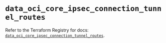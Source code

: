 # `data_oci_core_ipsec_connection_tunnel_routes`

Refer to the Terraform Registry for docs: [`data_oci_core_ipsec_connection_tunnel_routes`](https://registry.terraform.io/providers/hashicorp/oci/7.19.0/docs/data-sources/core_ipsec_connection_tunnel_routes).
